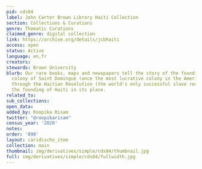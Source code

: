 ```yaml
---
pid: cds84
label: John Carter Brown Library Haiti Collection
section: Collections & Curations
genre: Thematic Curations
claimed_genre: digital collection
link: https://archive.org/details/jcbhaiti
access: open
status: Active
language: en,fr
creators:
stewards: Brown University
blurb: Our rare books, maps and newspapers tell the story of the founding of the French
  colony of Saint Domingue (once the most lucrative colony in the Americas), its demise
  through the Haitian Revolution (the world's only successful slave revolution) and
  the founding of Haiti in its place.
related_to:
sub_collections:
open_data:
added_by: Roopika Risam
twitter: "@roopikarisam"
census_year: '2020'
notes:
order: '098'
layout: caridischo_item
collection: main
thumbnail: img/derivatives/simple/cds84/thumbnail.jpg
full: img/derivatives/simple/cds84/fullwidth.jpg
---
```

